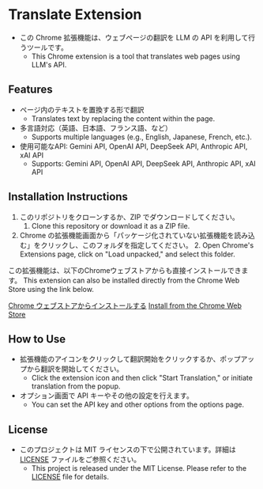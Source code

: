 # Translate Extension

- この Chrome 拡張機能は、ウェブページの翻訳を LLM の API を利用して行うツールです。
  - This Chrome extension is a tool that translates web pages using LLM's API.

## Features

- ページ内のテキストを置換する形で翻訳
  - Translates text by replacing the content within the page.
- 多言語対応（英語、日本語、フランス語、など）
  - Supports multiple languages (e.g., English, Japanese, French, etc.).
- 使用可能なAPI: Gemini API, OpenAI API, DeepSeek API, Anthropic API, xAI API
  - Supports: Gemini API, OpenAI API, DeepSeek API, Anthropic API, xAI API

## Installation Instructions

1. このリポジトリをクローンするか、ZIP でダウンロードしてください。
   1. Clone this repository or download it as a ZIP file.
2. Chrome の拡張機能画面から「パッケージ化されていない拡張機能を読み込む」をクリックし、このフォルダを指定してください。
   2. Open Chrome's Extensions page, click on "Load unpacked," and select this folder.

この拡張機能は、以下のChromeウェブストアからも直接インストールできます。
This extension can also be installed directly from the Chrome Web Store using the link below.

[Chrome ウェブストアからインストールする](https://chromewebstore.google.com/detail/dchjlinbddpaiddipiflefedphldelki?utm_source=item-share-cb)
[Install from the Chrome Web Store](https://chromewebstore.google.com/detail/dchjlinbddpaiddipiflefedphldelki?utm_source=item-share-cb)

## How to Use

- 拡張機能のアイコンをクリックして翻訳開始をクリックするか、ポップアップから翻訳を開始してください。
  - Click the extension icon and then click "Start Translation," or initiate translation from the popup.
- オプション画面で API キーやその他の設定を行えます。
  - You can set the API key and other options from the options page.

## License

- このプロジェクトは MIT ライセンスの下で公開されています。詳細は [LICENSE](LICENSE) ファイルをご参照ください。
  - This project is released under the MIT License. Please refer to the [LICENSE](LICENSE) file for details.
